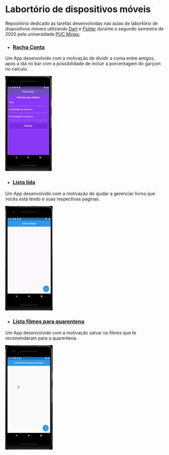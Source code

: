 # Labortório de dispositivos móveis

Repositório dedicado as tarefas desenvolvidas nas aulas de labortório de dispositivos móveis utilizando [Dart](https://dart.dev/guides/language) e [Flutter](https://flutter.dev/)  durante o segundo semestre de 2020 pela universidade [PUC Minas](https://www.pucminas.br/);

- ### [Racha Conta](https://github.com/Gabriel-Volpini/Lab-Dispositivos-moveis/tree/master/racha_conta)
Um App desenvolvido com a motivação de dividir a conta entre amigos, após a ida no bar com a possibilidade de incluir a porcentagem do garçom no calculo.

![](/racha_conta/example/demo.gif)

- ### [Lista lida](https://github.com/Gabriel-Volpini/Lab-Dispositivos-moveis/tree/master/lista_livros_lidos)
Um App desenvolvido com a motivação de ajudar a gerenciar livros que vocês está lendo e suas respectivas paginas.

<img src="/lista_livros_lidos/example/demo.gif" width="150" height="330"/>

- ### [Lista filmes para quarentena](https://github.com/Gabriel-Volpini/Lab-Dispositivos-moveis/tree/master/lista_filmes)
Um App desenvolvido com a motivação salvar os filmes que te recomendaram para a quarentena.

<img src="/lista_filmes/example/demo.gif" width="150" height="330"/>
